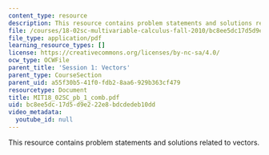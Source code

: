 ```yaml
---
content_type: resource
description: This resource contains problem statements and solutions related to vectors.
file: /courses/18-02sc-multivariable-calculus-fall-2010/bc8ee5dc17d5d9e222e8bdcdedeb10dd_MIT18_02SC_pb_1_comb.pdf
file_type: application/pdf
learning_resource_types: []
license: https://creativecommons.org/licenses/by-nc-sa/4.0/
ocw_type: OCWFile
parent_title: 'Session 1: Vectors'
parent_type: CourseSection
parent_uid: a55f30b5-41f0-fdb2-8aa6-929b363cf479
resourcetype: Document
title: MIT18_02SC_pb_1_comb.pdf
uid: bc8ee5dc-17d5-d9e2-22e8-bdcdedeb10dd
video_metadata:
  youtube_id: null
---
```

This resource contains problem statements and solutions related to vectors.